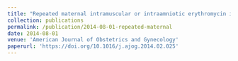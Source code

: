 ```yaml
---
title: "Repeated maternal intramuscular or intraamniotic erythromycin incompletely resolves intrauterine Ureaplasma parvum infection in a sheep model of pregnancy"
collection: publications
permalink: /publication/2014-08-01-repeated-maternal
date: 2014-08-01
venue: 'American Journal of Obstetrics and Gynecology'
paperurl: 'https://doi.org/10.1016/j.ajog.2014.02.025'
---
```

